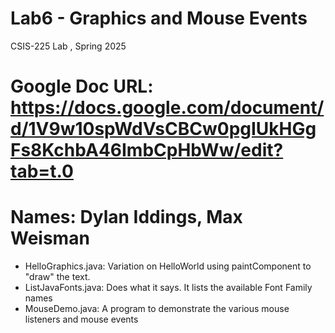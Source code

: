 # Lab6 - Graphics and Mouse Events
CSIS-225 Lab , Spring 2025
# Google Doc URL: https://docs.google.com/document/d/1V9w10spWdVsCBCw0pgIUkHGgFs8KchbA46ImbCpHbWw/edit?tab=t.0

# Names: Dylan Iddings, Max Weisman

- HelloGraphics.java: Variation on HelloWorld using paintComponent to "draw" the text.
- ListJavaFonts.java: Does what it says.  It lists the available Font Family names
- MouseDemo.java: A program to demonstrate the various mouse listeners and mouse events



